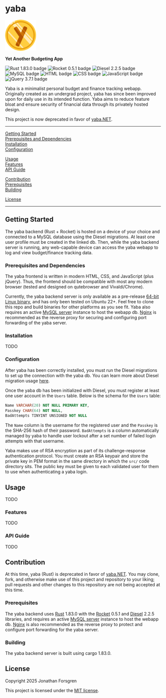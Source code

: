 # yaba

<img src="https://github.com/Forjeon/yaba/blob/main/yaba/webpages/favicon.svg" alt="yaba logo" width="100"/>

**Yet Another Budgeting App**

![Rust 1.83.0 badge](https://img.shields.io/badge/Rust-1.83.0-E33B26)
![Rocket 0.5.1 badge](https://img.shields.io/badge/Rocket-0.5.1-D33847)
![Diesel 2.2.5 badge](https://img.shields.io/badge/Diesel-2.2.5-FF2626)
![MySQL badge](https://img.shields.io/badge/MySQL-00618A)
![HTML badge](https://img.shields.io/badge/HTML-E54D26)
![CSS badge](https://img.shields.io/badge/CSS-663398)
![JavaScript badge](https://img.shields.io/badge/JavaScript-E5D24C)
![jQuery 3.7.1 badge](https://img.shields.io/badge/jQuery-3.7.1-0968AC)

Yaba is a minimalist personal budget and finance tracking webapp. Originally created as an undergrad project, yaba has since been improved upon for daily use in its intended function. Yaba aims to reduce feature bloat and ensure security of financial data through its privately hosted design.

This project is now deprecated in favor of [yaba.NET](https://github.com/Forjeon/yaba.NET).

---

[Getting Started](#getting-started)  
[Prerequisites and Dependencies](#prerequisites-and-dependencies)  
[Installation](#installation)  
[Configuration](#configuration)  

[Usage](#usage)  
[Features](#features)  
[API Guide](#api-guide)  

[Contribution](#contribution)  
[Prerequisites](#prerequisites)  
[Building](#building)  

[License](#license)  

---

## Getting Started

The yaba backend (Rust + Rocket) is hosted on a device of your choice and connected to a MySQL database using the Diesel migrations. At least one user profile must be created in the linked db. Then, while the yaba backend server is running, any web-capable device can access the yaba webapp to log and view budget/finance tracking data.

### Prerequisites and Dependencies

The yaba frontend is written in modern HTML, CSS, and JavaScript (plus jQuery). Thus, the frontend should be compatible with most any modern browser (tested and designed on qutebrowser and Vivaldi/Chrome).

Currently, the yaba backend server is only available as a pre-release [64-bit Linux binary](https://github.com/Forjeon/yaba/releases/tag/v0.1.0), and has only been tested on Ubuntu 22+. Feel free to clone this repo and build binaries for other platforms as you see fit. Yaba also requires an active [MySQL server](https://dev.mysql.com/downloads/mysql/) instance to host the webapp db. [Nginx](https://nginx.org/en/download.html) is recommended as the reverse proxy for securing and configuring port forwarding of the yaba server.

### Installation

TODO

### Configuration

After yaba has been correctly installed, you must run the Diesel migrations to set up the connection with the yaba db. You can learn more about Diesel migration usage [here](https://diesel.rs/guides/getting-started.html).

Once the yaba db has been initialized with Diesel, you must register at least one user account in the `Users` table. Below is the schema for the `Users` table:  

```sql
Name VARCHAR(20) NOT NULL PRIMARY KEY,
Passkey CHAR(64) NOT NULL,
BadAttempts TINYINT UNSIGNED NOT NULL
```  

The `Name` column is the username for the registered user and the `Passkey` is the SHA-256 hash of their password. `BadAttempts` is a column automatically managed by yaba to handle user lockout after a set number of failed login attempts with that username.

Yaba makes use of RSA encryption as part of its challenge-response authentication protocol. You must create an RSA keypair and store the private key in PEM format in the same directory in which the `src/` code directory sits. The public key must be given to each validated user for them to use when authenticating a yaba login.

## Usage

TODO

### Features

TODO

### API Guide

TODO


## Contribution

At this time, yaba (Rust) is deprecated in favor of [yaba.NET](https://github.com/Forjeon/yaba.NET). You may clone, fork, and otherwise make use of this project and repository to your liking; pull requests and other changes to this repository are not being accepted at this time.

### Prerequisites

The yaba backend uses [Rust](https://www.rust-lang.org/tools/install) 1.83.0 with the [Rocket](https://rocket.rs/guide/v0.5/) 0.5.1 and [Diesel](https://diesel.rs/guides/getting-started) 2.2.5 libraries, and requires an active [MySQL server](https://dev.mysql.com/downloads/mysql/) instance to host the webapp db. [Nginx](https://nginx.org/en/download.html) is also recommended as the reverse proxy to protect and configure port forwarding for the yaba server.

### Building

The yaba backend server is built using cargo 1.83.0.


## License

Copyright 2025 Jonathan Forsgren

This project is licensed under the [MIT license](https://github.com/Forjeon/yaba/blob/main/LICENSE).

